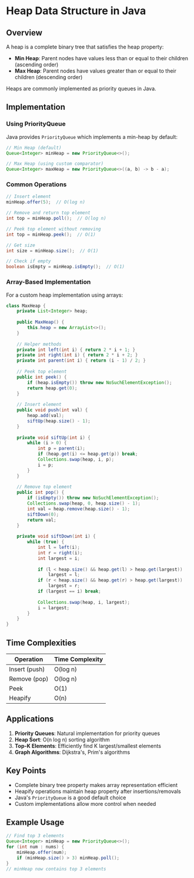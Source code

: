 # Heap Data Structure in Java

## Overview
A heap is a complete binary tree that satisfies the heap property:
- **Min Heap**: Parent nodes have values less than or equal to their children (ascending order)
- **Max Heap**: Parent nodes have values greater than or equal to their children (descending order)

Heaps are commonly implemented as priority queues in Java.

## Implementation

### Using PriorityQueue
Java provides `PriorityQueue` which implements a min-heap by default:

```java
// Min Heap (default)
Queue<Integer> minHeap = new PriorityQueue<>();

// Max Heap (using custom comparator)
Queue<Integer> maxHeap = new PriorityQueue<>((a, b) -> b - a);
```

### Common Operations
```java
// Insert element
minHeap.offer(5);  // O(log n)

// Remove and return top element
int top = minHeap.poll();  // O(log n)

// Peek top element without removing
int top = minHeap.peek();  // O(1)

// Get size
int size = minHeap.size();  // O(1)

// Check if empty
boolean isEmpty = minHeap.isEmpty();  // O(1)
```

### Array-Based Implementation
For a custom heap implementation using arrays:

```java
class MaxHeap {
    private List<Integer> heap;
    
    public MaxHeap() {
        this.heap = new ArrayList<>();
    }
    
    // Helper methods
    private int left(int i) { return 2 * i + 1; }
    private int right(int i) { return 2 * i + 2; }
    private int parent(int i) { return (i - 1) / 2; }
    
    // Peek top element
    public int peek() {
        if (heap.isEmpty()) throw new NoSuchElementException();
        return heap.get(0);
    }
    
    // Insert element
    public void push(int val) {
        heap.add(val);
        siftUp(heap.size() - 1);
    }
    
    private void siftUp(int i) {
        while (i > 0) {
            int p = parent(i);
            if (heap.get(i) <= heap.get(p)) break;
            Collections.swap(heap, i, p);
            i = p;
        }
    }
    
    // Remove top element
    public int pop() {
        if (isEmpty()) throw new NoSuchElementException();
        Collections.swap(heap, 0, heap.size() - 1);
        int val = heap.remove(heap.size() - 1);
        siftDown(0);
        return val;
    }
    
    private void siftDown(int i) {
        while (true) {
            int l = left(i);
            int r = right(i);
            int largest = i;
            
            if (l < heap.size() && heap.get(l) > heap.get(largest))
                largest = l;
            if (r < heap.size() && heap.get(r) > heap.get(largest))
                largest = r;
            if (largest == i) break;
                
            Collections.swap(heap, i, largest);
            i = largest;
        }
    }
}
```

## Time Complexities
| Operation       | Time Complexity |
|----------------|-----------------|
| Insert (push)  | O(log n)        |
| Remove (pop)   | O(log n)        |
| Peek           | O(1)            |
| Heapify        | O(n)            |

## Applications
1. **Priority Queues**: Natural implementation for priority queues
2. **Heap Sort**: O(n log n) sorting algorithm
3. **Top-K Elements**: Efficiently find K largest/smallest elements
4. **Graph Algorithms**: Dijkstra's, Prim's algorithms

## Key Points
- Complete binary tree property makes array representation efficient
- Heapify operations maintain heap property after insertions/removals
- Java's `PriorityQueue` is a good default choice
- Custom implementations allow more control when needed

## Example Usage
```java
// Find top 3 elements
Queue<Integer> minHeap = new PriorityQueue<>();
for (int num : nums) {
    minHeap.offer(num);
    if (minHeap.size() > 3) minHeap.poll();
}
// minHeap now contains top 3 elements
```
